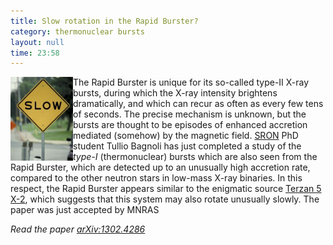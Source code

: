 ```yaml
---
title: Slow rotation in the Rapid Burster?
category: thermonuclear bursts
layout: null
time: 23:58
---
```

<!-- converted from blosxom format post by dkg 22.1.2022 -->
<img src="images/20071205_slow_sign2_3.jpg" width="100" align="left">
The Rapid Burster is unique for its so-called type-II X-ray bursts, during
which the X-ray intensity brightens dramatically, and which can recur as often
as every few tens of seconds. The precise mechanism is unknown, but the bursts
are thought to be episodes of enhanced accretion mediated (somehow) by the
magnetic field. 
<a href="http://www.sron.nl">SRON</a> PhD student Tullio Bagnoli has just
completed a study of the <em>type-I</em> (thermonuclear) bursts which are also
seen from the Rapid Burster, which are detected up to an unusually high
accretion rate, compared to the other neutron stars in low-mass X-ray binaries.
In this respect, the Rapid Burster appears similar to the enigmatic source
<a href="http://simbad.u-strasbg.fr/simbad/sim-id?Ident=CXOGlb+J174804.8-244648&NbIdent=1&Radius=2&Radius.unit=arcmin&submit=submit+id">Terzan 5 X-2</a>,
which suggests that this system may also rotate
unusually slowly. The paper was just accepted by MNRAS
<p>
<em>Read the paper <a href="http://arxiv.org/abs/1302.4286">arXiv:1302.4286</a></em>
